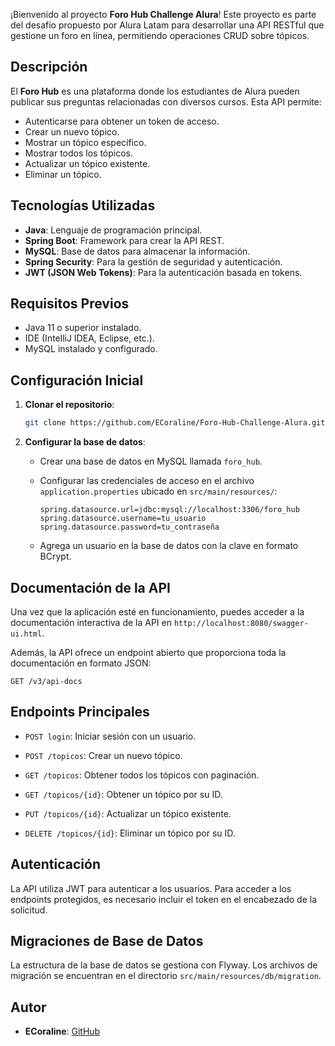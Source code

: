 ¡Bienvenido al proyecto **Foro Hub Challenge Alura**! Este proyecto es parte del desafío propuesto por Alura Latam para desarrollar una API RESTful que gestione un foro en línea, permitiendo operaciones CRUD sobre tópicos.

## Descripción

El **Foro Hub** es una plataforma donde los estudiantes de Alura pueden publicar sus preguntas relacionadas con diversos cursos. Esta API permite:

- Autenticarse para obtener un token de acceso.
- Crear un nuevo tópico.
- Mostrar un tópico específico.
- Mostrar todos los tópicos.
- Actualizar un tópico existente.
- Eliminar un tópico.

## Tecnologías Utilizadas

- **Java**: Lenguaje de programación principal.
- **Spring Boot**: Framework para crear la API REST.
- **MySQL**: Base de datos para almacenar la información.
- **Spring Security**: Para la gestión de seguridad y autenticación.
- **JWT (JSON Web Tokens)**: Para la autenticación basada en tokens.

## Requisitos Previos

- Java 11 o superior instalado.
- IDE (IntelliJ IDEA, Eclipse, etc.).
- MySQL instalado y configurado.

## Configuración Inicial

1. **Clonar el repositorio**:

   ```bash
   git clone https://github.com/ECoraline/Foro-Hub-Challenge-Alura.git
   ```

2. **Configurar la base de datos**:

    - Crear una base de datos en MySQL llamada `foro_hub`.
    - Configurar las credenciales de acceso en el archivo `application.properties` ubicado en `src/main/resources/`:

      ```properties
      spring.datasource.url=jdbc:mysql://localhost:3306/foro_hub
      spring.datasource.username=tu_usuario
      spring.datasource.password=tu_contraseña
      ```
    - Agrega un usuario en la base de datos con la clave en formato BCrypt.

## Documentación de la API

Una vez que la aplicación esté en funcionamiento, puedes acceder a la documentación interactiva de la API en `http://localhost:8080/swagger-ui.html`.

Además, la API ofrece un endpoint abierto que proporciona toda la documentación en formato JSON:
```
GET /v3/api-docs
```
## Endpoints Principales

- `POST login`: Iniciar sesión con un usuario.
- `POST /topicos`: Crear un nuevo tópico.
- `GET /topicos`: Obtener todos los tópicos con paginación.
- `GET /topicos/{id}`: Obtener un tópico por su ID.

- `PUT /topicos/{id}`: Actualizar un tópico existente.
- `DELETE /topicos/{id}`: Eliminar un tópico por su ID.

## Autenticación

La API utiliza JWT para autenticar a los usuarios. Para acceder a los endpoints protegidos, es necesario incluir el token en el encabezado de la solicitud.

## Migraciones de Base de Datos

La estructura de la base de datos se gestiona con Flyway. Los archivos de migración se encuentran en el directorio `src/main/resources/db/migration`.

## Autor

- **ECoraline**: [GitHub](https://github.com/ECoraline)